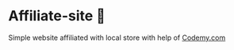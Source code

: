 # Affiliate-site :money_mouth_face:                                                                                                        
Simple website affiliated with local store
 with help of <a href="http://johnelder.com/">Codemy.com</a>
